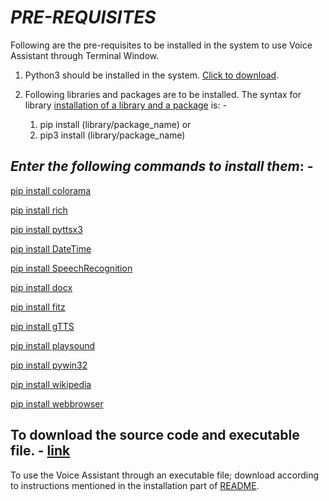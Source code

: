 # *PRE-REQUISITES*

Following are the pre-requisites to be installed in the system to use Voice Assistant through Terminal Window.

1. Python3 should be installed in the system.
[Click to download](https://www.python.org/downloads/).

1. Following libraries and packages are to be installed. The syntax for library [installation of a library and a package](https://packaging.python.org/en/latest/tutorials/installing-packages/) is: -
   1. pip install (library/package\_name)       or
   1. pip3 install (library/package\_name)

## *Enter the following commands to install them*: -

[pip install colorama](https://pypi.org/project/colorama/)

[](https://pypi.org/project/colorama/)[pip install rich](https://pypi.org/project/rich/)

[pip install pyttsx3](https://pypi.org/project/pyttsx3/)

[pip install DateTime](https://pypi.org/project/DateTime/)

[pip install SpeechRecognition](https://pypi.org/project/SpeechRecognition/)

[pip install docx](https://pypi.org/project/docx/)

[pip install fitz](https://pypi.org/project/fitz/)

[pip install gTTS](https://pypi.org/project/gTTS/)

[pip install playsound](https://pypi.org/project/playsound/)

[pip install pywin32](https://superuser.com/questions/609447/how-to-install-the-win32com-python-library)

[pip install wikipedia](https://pypi.org/project/wikipedia/)

[pip install webbrowser](https://docs.python.org/3/library/webbrowser.html)

## To download the source code and executable file. - [link](https://github.com/SohamRatnaparkhi/Voice-Assistant/releases/tag/v1.0.0)

To use the Voice Assistant through an executable file; download according to instructions mentioned in the installation part of [README](https://github.com/SohamRatnaparkhi/Voice-Assistant).
